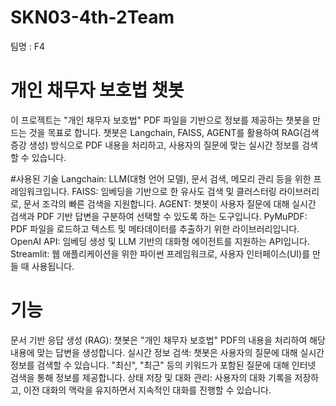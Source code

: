 # SKN03-4th-2Team
팀명 : F4

# 개인 채무자 보호법 챗봇
이 프로젝트는 "개인 채무자 보호법" PDF 파일을 기반으로 정보를 제공하는 챗봇을 만드는 것을 목표로 합니다. 
챗봇은 Langchain, FAISS, AGENT를 활용하여 RAG(검색 증강 생성) 방식으로 PDF 내용을 처리하고, 사용자의 질문에 맞는 실시간 정보를 검색할 수 있습니다.

#사용된 기술
Langchain: LLM(대형 언어 모델), 문서 검색, 메모리 관리 등을 위한 프레임워크입니다.
FAISS: 임베딩을 기반으로 한 유사도 검색 및 클러스터링 라이브러리로, 문서 조각의 빠른 검색을 지원합니다.
AGENT: 챗봇이 사용자 질문에 대해 실시간 검색과 PDF 기반 답변을 구분하여 선택할 수 있도록 하는 도구입니다.
PyMuPDF: PDF 파일을 로드하고 텍스트 및 메타데이터를 추출하기 위한 라이브러리입니다.
OpenAI API: 임베딩 생성 및 LLM 기반의 대화형 에이전트를 지원하는 API입니다.
Streamlit: 웹 애플리케이션을 위한 파이썬 프레임워크로, 사용자 인터페이스(UI)를 만들 때 사용됩니다.
# 기능
문서 기반 응답 생성 (RAG): 챗봇은 "개인 채무자 보호법" PDF의 내용을 처리하여 해당 내용에 맞는 답변을 생성합니다.
실시간 정보 검색: 챗봇은 사용자의 질문에 대해 실시간 정보를 검색할 수 있습니다. "최신", "최근" 등의 키워드가 포함된 질문에 대해 인터넷 검색을 통해 정보를 제공합니다.
상태 저장 및 대화 관리: 사용자의 대화 기록을 저장하고, 이전 대화의 맥락을 유지하면서 지속적인 대화를 진행할 수 있습니다.
